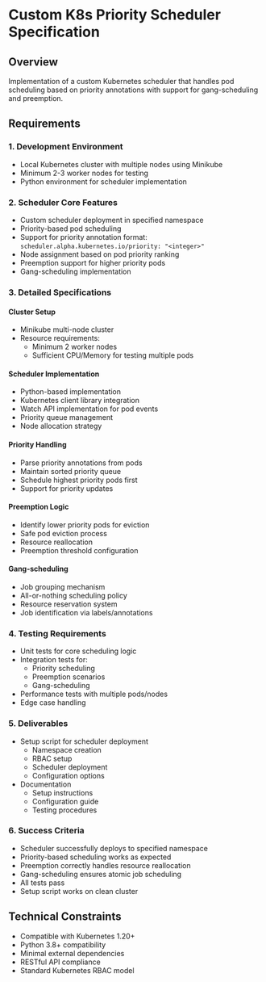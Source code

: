 # Custom K8s Priority Scheduler Specification

## Overview
Implementation of a custom Kubernetes scheduler that handles pod scheduling based on priority annotations with support for gang-scheduling and preemption.

## Requirements

### 1. Development Environment
- Local Kubernetes cluster with multiple nodes using Minikube
- Minimum 2-3 worker nodes for testing
- Python environment for scheduler implementation

### 2. Scheduler Core Features
- Custom scheduler deployment in specified namespace
- Priority-based pod scheduling
- Support for priority annotation format: `scheduler.alpha.kubernetes.io/priority: "<integer>"`
- Node assignment based on pod priority ranking
- Preemption support for higher priority pods
- Gang-scheduling implementation

### 3. Detailed Specifications

#### Cluster Setup
- Minikube multi-node cluster
- Resource requirements:
  - Minimum 2 worker nodes
  - Sufficient CPU/Memory for testing multiple pods

#### Scheduler Implementation
- Python-based implementation
- Kubernetes client library integration
- Watch API implementation for pod events
- Priority queue management
- Node allocation strategy

#### Priority Handling
- Parse priority annotations from pods
- Maintain sorted priority queue
- Schedule highest priority pods first
- Support for priority updates

#### Preemption Logic
- Identify lower priority pods for eviction
- Safe pod eviction process
- Resource reallocation
- Preemption threshold configuration

#### Gang-scheduling
- Job grouping mechanism
- All-or-nothing scheduling policy
- Resource reservation system
- Job identification via labels/annotations

### 4. Testing Requirements
- Unit tests for core scheduling logic
- Integration tests for:
  - Priority scheduling
  - Preemption scenarios
  - Gang-scheduling
- Performance tests with multiple pods/nodes
- Edge case handling

### 5. Deliverables
- Setup script for scheduler deployment
  - Namespace creation
  - RBAC setup
  - Scheduler deployment
  - Configuration options
- Documentation
  - Setup instructions
  - Configuration guide
  - Testing procedures

### 6. Success Criteria
- Scheduler successfully deploys to specified namespace
- Priority-based scheduling works as expected
- Preemption correctly handles resource reallocation
- Gang-scheduling ensures atomic job scheduling
- All tests pass
- Setup script works on clean cluster

## Technical Constraints
- Compatible with Kubernetes 1.20+
- Python 3.8+ compatibility
- Minimal external dependencies
- RESTful API compliance
- Standard Kubernetes RBAC model

